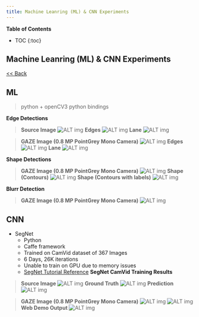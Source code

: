 ```yaml
---
title: Machine Leanring (ML) & CNN Experiments
---
```


**Table of Contents**
* TOC
{:toc}


## Machine Leanring (ML) & CNN Experiments
[<< Back](ml-app-in-adv-map-creation.md)

## ML
> python + openCV3 python bindings


**Edge Detections**
>**Source Image**
![ALT img](images/ai-ml-dl/ml-results/lane.png)
>**Edges**
![ALT img](images/ai-ml-dl/ml-results/edges-auto.jpg)
>**Lane**
![ALT img](images/ai-ml-dl/ml-results/edges-lane.jpg)

>**GAZE Image (0.8 MP PointGrey Mono Camera)**
![ALT img](images/ai-ml-dl/ml-results/gaze-sample/040417_145638_16363225_color_l_43.jpg)
>**Edges**
![ALT img](images/ai-ml-dl/ml-results/gaze-sample/edges-auto.jpg)
>**Lane**
![ALT img](images/ai-ml-dl/ml-results/gaze-sample/edges-lane.jpg)

**Shape Detections**
>**GAZE Image (0.8 MP PointGrey Mono Camera)**
![ALT img](images/ai-ml-dl/ml-results/gaze-sample/040417_145638_16363225_color_l_43.jpg)
>**Shape (Contours)**
![ALT img](images/ai-ml-dl/ml-results/gaze-sample/ml-shape.jpg)
>**Shape (Contours with labels)**
![ALT img](images/ai-ml-dl/ml-results/gaze-sample/ml-shape-labels.jpg)


**Blurr Detection**
>**GAZE Image (0.8 MP PointGrey Mono Camera)**
![ALT img](images/ai-ml-dl/ml-results/gaze-sample/blur-images.jpg)

## CNN
* SegNet
	* Python
	* Caffe framework
	* Trained on CamVid dataset of 367 Images
	* 6 Days, 26K iterations
	* Unable to train on GPU due to memory issues
	* [SegNet Tutorial Reference](http://mi.eng.cam.ac.uk/projects/segnet/tutorial.html)
**SegNet CamVid Training Results**
>**Source Image**
![ALT img](images/ai-ml-dl/segnet-results/f1-pic.png)
>**Ground Truth**
![ALT img](images/ai-ml-dl/segnet-results/f1-truth.png)
>**Prediction**
![ALT img](images/ai-ml-dl/segnet-results/f1-predict.png)

>**GAZE Image (0.8 MP PointGrey Mono Camera)**
![ALT img](images/ai-ml-dl/segnet-results/gz-f1-pic.png)
![ALT img](images/ai-ml-dl/segnet-results/gz-f1-predict.png)
**Web Demo Output**
![ALT img](images/ai-ml-dl/segnet-results/gz-webdemo-predict.png)